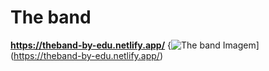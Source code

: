 # The band
**https://theband-by-edu.netlify.app/**
{![The band Imagem](https://www.w3schools.com/w3css/img_temp_band.jpg)](https://theband-by-edu.netlify.app/)